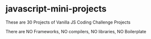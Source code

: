 # javascript-mini-projects

These are 30 Projects of Vanilla JS Coding Challenge Projects

There are NO Frameworks, NO compilers, NO libraries, NO Boilerplate
